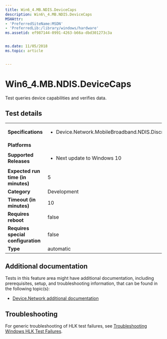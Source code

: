 ```yaml
---
title: Win6_4.MB.NDIS.DeviceCaps
description: Win6\_4.MB.NDIS.DeviceCaps
MSHAttr:
- 'PreferredSiteName:MSDN'
- 'PreferredLib:/library/windows/hardware'
ms.assetid: ef987144-0991-4263-b66a-dbd301273c3a


ms.date: 11/05/2018
ms.topic: article


---
```


# Win6_4.MB.NDIS.DeviceCaps


Test queries device capabilities and verifies data.

## Test details

|||
|---|---|
| **Specifications**  | <ul><li>Device.Network.MobileBroadband.NDIS.Discretional</li></ul> |  
| **Platforms**   | <ul></ul> |
| **Supported Releases** | <ul><li>Next update to Windows 10</li></ul> |
|**Expected run time (in minutes)**| 5 |
|**Category**| Development |
|**Timeout (in minutes)**| 10 |
|**Requires reboot**| false |
|**Requires special configuration**| false |
|**Type**| automatic |



## <span id="Additional_documentation"></span><span id="additional_documentation"></span><span id="ADDITIONAL_DOCUMENTATION"></span>Additional documentation


Tests in this feature area might have additional documentation, including prerequisites, setup, and troubleshooting information, that can be found in the following topic(s):

-   [Device.Network additional documentation](device-network-additional-documentation.md)

## <span id="Troubleshooting"></span><span id="troubleshooting"></span><span id="TROUBLESHOOTING"></span>Troubleshooting


For generic troubleshooting of HLK test failures, see [Troubleshooting Windows HLK Test Failures](../user/troubleshooting-windows-hlk-test-failures.md).










